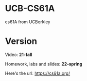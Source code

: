# UCB-CS61A
cs61A from UCBerkley

# Version
Video: **21-fall**

Homework, labs and slides: **22-spring**

Here's the url: https://cs61a.org/